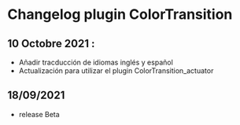 # Changelog plugin ColorTransition

## 10 Octobre 2021 : 
- Añadir tracducción de idiomas inglés y español
- Actualización para utilizar el plugin ColorTransition_actuator
 
## 18/09/2021

- release Beta
